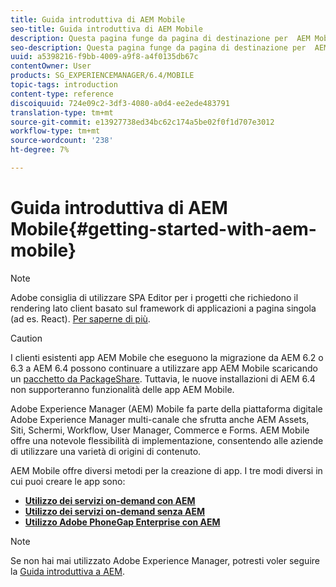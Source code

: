 ```yaml
---
title: Guida introduttiva di AEM Mobile
seo-title: Guida introduttiva di AEM Mobile
description: Questa pagina funge da pagina di destinazione per  AEM Mobile. Segui questa pagina come punto di partenza per scoprire i tre modi diversi per creare le app.
seo-description: Questa pagina funge da pagina di destinazione per  AEM Mobile. Segui questa pagina come punto di partenza per scoprire i tre modi diversi per creare le app.
uuid: a5398216-f9bb-4009-a9f8-a4f0135db67c
contentOwner: User
products: SG_EXPERIENCEMANAGER/6.4/MOBILE
topic-tags: introduction
content-type: reference
discoiquuid: 724e09c2-3df3-4080-a0d4-ee2ede483791
translation-type: tm+mt
source-git-commit: e13927738ed34bc62c174a5be02f0f1d707e3012
workflow-type: tm+mt
source-wordcount: '238'
ht-degree: 7%

---
```



# Guida introduttiva di AEM Mobile{#getting-started-with-aem-mobile}

>[!NOTE]
>
> Adobe consiglia di utilizzare SPA Editor per i progetti che richiedono il rendering lato client basato sul framework di applicazioni a pagina singola (ad es. React). [Per saperne di più](/help/sites-developing/spa-overview.md).

>[!CAUTION]
>
>I clienti esistenti  app AEM Mobile che eseguono la migrazione da AEM 6.2 o 6.3 a AEM 6.4 possono continuare a utilizzare  app AEM Mobile scaricando un [pacchetto da PackageShare](https://www.adobeaemcloud.com/content/marketplace/marketplaceProxy.html?packagePath=/content/companies/public/adobe/packages/cq640/compatpack/aem-mobile-package). Tuttavia, le nuove installazioni di AEM 6.4 non supporteranno  funzionalità delle app AEM Mobile.

Adobe Experience Manager (AEM) Mobile fa parte della piattaforma digitale Adobe Experience Manager multi-canale che sfrutta anche  AEM Assets, Siti, Schermi, Workflow, User Manager, Commerce e Forms.  AEM Mobile offre una notevole flessibilità di implementazione, consentendo alle aziende di utilizzare una varietà di origini di contenuto.

 AEM Mobile offre diversi metodi per la creazione di app. I tre modi diversi in cui puoi creare le app sono:

* **[Utilizzo dei servizi on-demand con AEM](/help/mobile/getting-started-aem-mobile-on-demand.md)**
* **[Utilizzo dei servizi on-demand senza AEM](https://helpx.adobe.com/digital-publishing-solution/topics.html)**
* **[Utilizzo  Adobe PhoneGap Enterprise con AEM](/help/mobile/getting-started-aem-mobile-phonegap.md)**

>[!NOTE]
>
>Se non hai mai utilizzato Adobe Experience Manager, potresti voler seguire la [Guida introduttiva a AEM](/help/sites-deploying/deploy.md).
